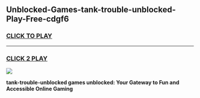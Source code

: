 
## Unblocked-Games-tank-trouble-unblocked-Play-Free-cdgf6
<h3>
<a href="https://premium76.site?title=tank-trouble-unblocked&ref=18A1">CLICK TO PLAY</a></h3>
<hr>

<h3>
<a href="https://premium76.site?title=tank-trouble-unblocked&ref=18A1">CLICK 2 PLAY</a>
  
</h3>

<a href="https://premium76.site?title=tank-trouble-unblocked&ref=18A1"><img src="https://clearcache.store/games.png"></a>


**tank-trouble-unblocked games unblocked: Your Gateway to Fun and Accessible Online Gaming**

